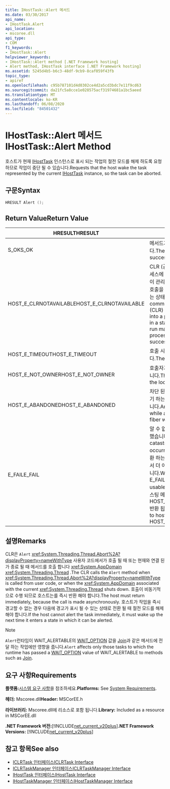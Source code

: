 ```yaml
---
title: IHostTask::Alert 메서드
ms.date: 03/30/2017
api_name:
- IHostTask.Alert
api_location:
- mscoree.dll
api_type:
- COM
f1_keywords:
- IHostTask::Alert
helpviewer_keywords:
- IHostTask::Alert method [.NET Framework hosting]
- Alert method, IHostTask interface [.NET Framework hosting]
ms.assetid: 5245d4b5-b6c3-48df-9cb9-8caf059f43fb
topic_type:
- apiref
ms.openlocfilehash: c95b787101d4d0302ce4d2a5cd3bdc7e11f9cd63
ms.sourcegitcommit: da21fc5a8cce1e028575acf31974681a1bc5aeed
ms.translationtype: MT
ms.contentlocale: ko-KR
ms.lasthandoff: 06/08/2020
ms.locfileid: "84501432"
---
```

# <a name="ihosttaskalert-method"></a><span data-ttu-id="6dabb-102">IHostTask::Alert 메서드</span><span class="sxs-lookup"><span data-stu-id="6dabb-102">IHostTask::Alert Method</span></span>
<span data-ttu-id="6dabb-103">호스트가 현재 [IHostTask](ihosttask-interface.md) 인스턴스로 표시 되는 작업의 절전 모드를 해제 하도록 요청 하므로 작업이 중단 될 수 있습니다.</span><span class="sxs-lookup"><span data-stu-id="6dabb-103">Requests that the host wake the task represented by the current [IHostTask](ihosttask-interface.md) instance, so the task can be aborted.</span></span>  
  
## <a name="syntax"></a><span data-ttu-id="6dabb-104">구문</span><span class="sxs-lookup"><span data-stu-id="6dabb-104">Syntax</span></span>  
  
```cpp  
HRESULT Alert ();  
```  
  
## <a name="return-value"></a><span data-ttu-id="6dabb-105">Return Value</span><span class="sxs-lookup"><span data-stu-id="6dabb-105">Return Value</span></span>  
  
|<span data-ttu-id="6dabb-106">HRESULT</span><span class="sxs-lookup"><span data-stu-id="6dabb-106">HRESULT</span></span>|<span data-ttu-id="6dabb-107">설명</span><span class="sxs-lookup"><span data-stu-id="6dabb-107">Description</span></span>|  
|-------------|-----------------|  
|<span data-ttu-id="6dabb-108">S_OK</span><span class="sxs-lookup"><span data-stu-id="6dabb-108">S_OK</span></span>|<span data-ttu-id="6dabb-109">메서드가 성공적으로 반환했습니다.</span><span class="sxs-lookup"><span data-stu-id="6dabb-109">The method returned successfully.</span></span>|  
|<span data-ttu-id="6dabb-110">HOST_E_CLRNOTAVAILABLE</span><span class="sxs-lookup"><span data-stu-id="6dabb-110">HOST_E_CLRNOTAVAILABLE</span></span>|<span data-ttu-id="6dabb-111">CLR (공용 언어 런타임)이 프로세스에 로드 되지 않았거나 CLR이 관리 코드를 실행할 수 없거나 호출을 성공적으로 처리할 수 없는 상태에 있습니다.</span><span class="sxs-lookup"><span data-stu-id="6dabb-111">The common language runtime (CLR) has not been loaded into a process, or the CLR is in a state in which it cannot run managed code or process the call successfully.</span></span>|  
|<span data-ttu-id="6dabb-112">HOST_E_TIMEOUT</span><span class="sxs-lookup"><span data-stu-id="6dabb-112">HOST_E_TIMEOUT</span></span>|<span data-ttu-id="6dabb-113">호출 시간이 초과 되었습니다.</span><span class="sxs-lookup"><span data-stu-id="6dabb-113">The call timed out.</span></span>|  
|<span data-ttu-id="6dabb-114">HOST_E_NOT_OWNER</span><span class="sxs-lookup"><span data-stu-id="6dabb-114">HOST_E_NOT_OWNER</span></span>|<span data-ttu-id="6dabb-115">호출자가 잠금을 소유 하지 않습니다.</span><span class="sxs-lookup"><span data-stu-id="6dabb-115">The caller does not own the lock.</span></span>|  
|<span data-ttu-id="6dabb-116">HOST_E_ABANDONED</span><span class="sxs-lookup"><span data-stu-id="6dabb-116">HOST_E_ABANDONED</span></span>|<span data-ttu-id="6dabb-117">차단 된 스레드나 파이버에서 대기 하는 동안 이벤트를 취소 했습니다.</span><span class="sxs-lookup"><span data-stu-id="6dabb-117">An event was canceled while a blocked thread or fiber was waiting on it.</span></span>|  
|<span data-ttu-id="6dabb-118">E_FAIL</span><span class="sxs-lookup"><span data-stu-id="6dabb-118">E_FAIL</span></span>|<span data-ttu-id="6dabb-119">알 수 없는 치명적인 오류가 발생 했습니다.</span><span class="sxs-lookup"><span data-stu-id="6dabb-119">An unknown catastrophic failure occurred.</span></span> <span data-ttu-id="6dabb-120">메서드가 E_FAIL 반환 하는 경우 해당 프로세스 내에서 더 이상 CLR을 사용할 수 없습니다.</span><span class="sxs-lookup"><span data-stu-id="6dabb-120">When a method returns E_FAIL, the CLR is no longer usable within the process.</span></span> <span data-ttu-id="6dabb-121">호스팅 메서드를 이후에 호출 하면 HOST_E_CLRNOTAVAILABLE 반환 됩니다.</span><span class="sxs-lookup"><span data-stu-id="6dabb-121">Subsequent calls to hosting methods return HOST_E_CLRNOTAVAILABLE.</span></span>|  
  
## <a name="remarks"></a><span data-ttu-id="6dabb-122">설명</span><span class="sxs-lookup"><span data-stu-id="6dabb-122">Remarks</span></span>  
 <span data-ttu-id="6dabb-123">CLR은 `Alert` <xref:System.Threading.Thread.Abort%2A?displayProperty=nameWithType> 사용자 코드에서가 호출 될 때 또는 현재와 연결 된가 종료 될 때 메서드를 호출 합니다 <xref:System.AppDomain> <xref:System.Threading.Thread> .</span><span class="sxs-lookup"><span data-stu-id="6dabb-123">The CLR calls the `Alert` method when <xref:System.Threading.Thread.Abort%2A?displayProperty=nameWithType> is called from user code, or when the <xref:System.AppDomain> associated with the current <xref:System.Threading.Thread> shuts down.</span></span> <span data-ttu-id="6dabb-124">호출이 비동기적으로 수행 되므로 호스트는를 즉시 반환 해야 합니다.</span><span class="sxs-lookup"><span data-stu-id="6dabb-124">The host must return immediately, because the call is made asynchronously.</span></span> <span data-ttu-id="6dabb-125">호스트가 작업을 즉시 경고할 수 없는 경우 다음에 경고가 표시 될 수 있는 상태로 전환 될 때 절전 모드를 해제 해야 합니다.</span><span class="sxs-lookup"><span data-stu-id="6dabb-125">If the host cannot alert the task immediately, it must wake up the next time it enters a state in which it can be alerted.</span></span>  
  
> [!NOTE]
> <span data-ttu-id="6dabb-126">`Alert`런타임이 WAIT_ALERTABLE의 [WAIT_OPTION](wait-option-enumeration.md) 값을 [Join](ihosttask-join-method.md)과 같은 메서드에 전달 하는 작업에만 영향을 줍니다.</span><span class="sxs-lookup"><span data-stu-id="6dabb-126">`Alert` affects only those tasks to which the runtime has passed a [WAIT_OPTION](wait-option-enumeration.md) value of WAIT_ALERTABLE to methods such as [Join](ihosttask-join-method.md).</span></span>  
  
## <a name="requirements"></a><span data-ttu-id="6dabb-127">요구 사항</span><span class="sxs-lookup"><span data-stu-id="6dabb-127">Requirements</span></span>  
 <span data-ttu-id="6dabb-128">**플랫폼:**[시스템 요구 사항](../../get-started/system-requirements.md)을 참조하세요.</span><span class="sxs-lookup"><span data-stu-id="6dabb-128">**Platforms:** See [System Requirements](../../get-started/system-requirements.md).</span></span>  
  
 <span data-ttu-id="6dabb-129">**헤더:** Mscoree.dll</span><span class="sxs-lookup"><span data-stu-id="6dabb-129">**Header:** MSCorEE.h</span></span>  
  
 <span data-ttu-id="6dabb-130">**라이브러리:** Mscoree.dll에 리소스로 포함 됩니다.</span><span class="sxs-lookup"><span data-stu-id="6dabb-130">**Library:** Included as a resource in MSCorEE.dll</span></span>  
  
 <span data-ttu-id="6dabb-131">**.NET Framework 버전:**[!INCLUDE[net_current_v20plus](../../../../includes/net-current-v20plus-md.md)]</span><span class="sxs-lookup"><span data-stu-id="6dabb-131">**.NET Framework Versions:** [!INCLUDE[net_current_v20plus](../../../../includes/net-current-v20plus-md.md)]</span></span>  
  
## <a name="see-also"></a><span data-ttu-id="6dabb-132">참고 항목</span><span class="sxs-lookup"><span data-stu-id="6dabb-132">See also</span></span>

- [<span data-ttu-id="6dabb-133">ICLRTask 인터페이스</span><span class="sxs-lookup"><span data-stu-id="6dabb-133">ICLRTask Interface</span></span>](iclrtask-interface.md)
- [<span data-ttu-id="6dabb-134">ICLRTaskManager 인터페이스</span><span class="sxs-lookup"><span data-stu-id="6dabb-134">ICLRTaskManager Interface</span></span>](iclrtaskmanager-interface.md)
- [<span data-ttu-id="6dabb-135">IHostTask 인터페이스</span><span class="sxs-lookup"><span data-stu-id="6dabb-135">IHostTask Interface</span></span>](ihosttask-interface.md)
- [<span data-ttu-id="6dabb-136">IHostTaskManager 인터페이스</span><span class="sxs-lookup"><span data-stu-id="6dabb-136">IHostTaskManager Interface</span></span>](ihosttaskmanager-interface.md)
